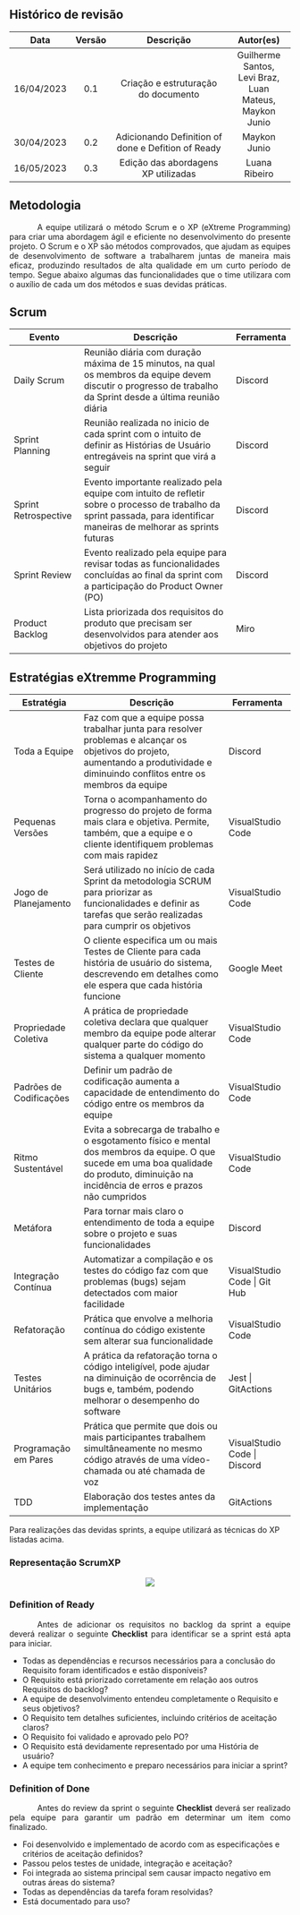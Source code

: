 ## Histórico de revisão

|    Data    | Versão |                     Descrição                      |                                Autor(es)                                 |
| :--------: | :----: | :------------------------------------------------: | :----------------------------------------------------------------------: |
| 16/04/2023 |  0.1   |        Criação e estruturação do documento         | Guilherme Santos, </br> Levi Braz, </br> Luan Mateus, </br> Maykon Junio |
| 30/04/2023 |  0.2   | Adicionando Definition of done e Defition of Ready |                               Maykon Junio                               |
| 16/05/2023 | 0.3 | Edição das abordagens XP utilizadas | Luana Ribeiro |

## Metodologia

<p style="text-indent: 50px;text-align: justify;"> A equipe utilizará o método Scrum e o XP (eXtreme Programming) para criar uma abordagem ágil e eficiente no desenvolvimento do presente projeto. O Scrum e o XP são métodos comprovados, que ajudam as equipes de desenvolvimento de software a trabalharem juntas de maneira mais eficaz, produzindo resultados de alta qualidade em um curto período de tempo. Segue abaixo algumas das funcionalidades que o time utilizara com o auxílio de cada um dos métodos e suas devidas práticas.
</p>

## Scrum

| Evento               | Descrição                                                                                                                                                                | Ferramenta |
| -------------------- | ------------------------------------------------------------------------------------------------------------------------------------------------------------------------ | ---------- |
| Daily Scrum          | Reunião diária com duração máxima de 15 minutos, na qual os membros da equipe devem discutir o progresso de trabalho da Sprint desde a última reunião diária             | Discord    |
| Sprint Planning      | Reunião realizada no inicio de cada sprint com o intuito de definir as Histórias de Usuário entregáveis na sprint que virá a seguir                                      | Discord    |
| Sprint Retrospective | Evento importante realizado pela equipe com intuito de refletir sobre o processo de trabalho da sprint passada, para identificar maneiras de melhorar as sprints futuras | Discord    |
| Sprint Review        | Evento realizado pela equipe para revisar todas as funcionalidades concluídas ao final da sprint com a participação do Product Owner (PO)                                | Discord    |
| Product Backlog      | Lista priorizada dos requisitos do produto que precisam ser desenvolvidos para atender aos objetivos do projeto                                                          | Miro       |

## Estratégias eXtremme Programming

| Estratégia              | Descrição                                                                                                                                                                                    | Ferramenta                   |
| ----------------------- | -------------------------------------------------------------------------------------------------------------------------------------------------------------------------------------------- | ---------------------------- |
| Toda a Equipe           | Faz com que a equipe possa trabalhar junta para resolver problemas e alcançar os objetivos do projeto, aumentando a produtividade e diminuindo conflitos entre os membros da equipe          | Discord                      |
| Pequenas Versões        | Torna o acompanhamento do progresso do projeto de forma mais clara e objetiva. Permite, também, que a equipe e o cliente identifiquem problemas com mais rapidez                             | VisualStudio Code            |
| Jogo de Planejamento    | Será utilizado no início de cada Sprint da metodologia SCRUM para priorizar as funcionalidades e definir as tarefas que serão realizadas para cumprir os objetivos                           | VisualStudio Code            |
| Testes de Cliente       | O cliente especifica um ou mais Testes de Cliente para cada história de usuário do sistema, descrevendo em detalhes como ele espera que cada história funcione                               | Google Meet                  |
| Propriedade Coletiva    | A prática de propriedade coletiva declara que qualquer membro da equipe pode alterar qualquer parte do código do sistema a qualquer momento                                                  | VisualStudio Code            |
| Padrões de Codificações | Definir um padrão de codificação aumenta a capacidade de entendimento do código entre os membros da equipe                                                                                   | VisualStudio Code            |
| Ritmo Sustentável       | Evita a sobrecarga de trabalho e o esgotamento físico e mental dos membros da equipe. O que sucede em uma boa qualidade do produto, diminuição na incidência de erros e prazos não cumpridos | VisualStudio Code            |
| Metáfora                | Para tornar mais claro o entendimento de toda a equipe sobre o projeto e suas funcionalidades                                                                                                | Discord                      |
| Integração Contínua     | Automatizar a compilação e os testes do código faz com que problemas (bugs) sejam detectados com maior facilidade                                                                            | VisualStudio Code \| Git Hub |
| Refatoração             | Prática que envolve a melhoria contínua do código existente sem alterar sua funcionalidade                                                                                                   | VisualStudio Code            |
| Testes Unitários        | A prática da refatoração torna o código inteligível, pode ajudar na diminuição de ocorrência de bugs e, também, podendo melhorar o desempenho do software                                    | Jest \| GitActions           |
| Programação em Pares    | Prática que permite que dois ou mais participantes trabalhem simultâneamente no mesmo código através de uma vídeo-chamada ou até chamada de voz                                              | VisualStudio Code \| Discord |
| TDD | Elaboração dos testes antes da implementação | GitActions | 

Para realizações das devidas sprints, a equipe utilizará as técnicas do XP listadas acima.

### Representação ScrumXP

<p align="center">

<img src="https://user-images.githubusercontent.com/89596623/233391050-4f6b04f9-ec8e-4cb1-81c0-5b83fab6b672.png">

</p>

### Definition of Ready

<p style="text-indent: 50px;text-align: justify;">
Antes de adicionar os requisitos no backlog da sprint a equipe deverá realizar o seguinte <b>Checklist</b> para identificar se a sprint está apta para iniciar.
</p>

- Todas as dependências e recursos necessários para a conclusão do Requisito foram identificados e estão disponíveis?
- O Requisito está priorizado corretamente em relação aos outros Requisitos do backlog?
- A equipe de desenvolvimento entendeu completamente o Requisito e seus objetivos?
- O Requisito tem detalhes suficientes, incluindo critérios de aceitação claros?
- O Requisito foi validado e aprovado pelo PO?
- O Requisito está devidamente representado por uma História de usuário?
- A equipe tem conhecimento e preparo necessários para iniciar a sprint?

### Definition of Done

<p style="text-indent: 50px;text-align: justify;">
Antes do review da sprint o seguinte <b>Checklist</b> deverá ser realizado pela equipe para garantir um padrão em determinar um item como finalizado.
</p>

- Foi desenvolvido e implementado de acordo com as especificações e critérios de aceitação definidos?
- Passou pelos testes de unidade, integração e aceitação?
- Foi integrada ao sistema principal sem causar impacto negativo em outras áreas do sistema?
- Todas as dependências da tarefa foram resolvidas?
- Está documentado para uso?
